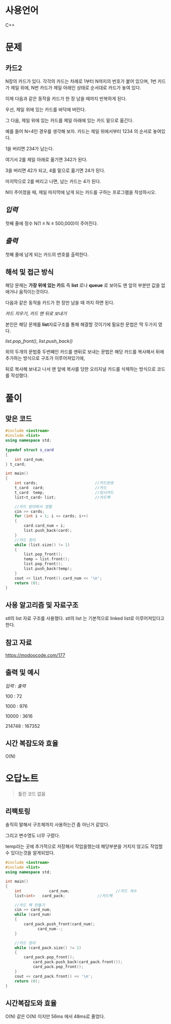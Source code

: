 # 사용언어
C++

# **문제**

카드2
-
N장의 카드가 있다. 각각의 카드는 차례로 1부터 N까지의 번호가 붙어 있으며, 1번 카드가 제일 위에, N번 카드가 제일 아래인 상태로 순서대로 카드가 놓여 있다.

이제 다음과 같은 동작을 카드가 한 장 남을 때까지 반복하게 된다. 

우선, 제일 위에 있는 카드를 바닥에 버린다. 

그 다음, 제일 위에 있는 카드를 제일 아래에 있는 카드 밑으로 옮긴다.

예를 들어 N=4인 경우를 생각해 보자. 카드는 제일 위에서부터 1234 의 순서로 놓여있다. 

1을 버리면 234가 남는다. 

여기서 2를 제일 아래로 옮기면 342가 된다. 

3을 버리면 42가 되고, 4를 밑으로 옮기면 24가 된다. 

마지막으로 2를 버리고 나면, 남는 카드는 4가 된다.

N이 주어졌을 때, 제일 마지막에 남게 되는 카드를 구하는 프로그램을 작성하시오.


*입력*
-
첫째 줄에 정수 N(1 ≤ N ≤ 500,000)이 주어진다.



*출력*
-
첫째 줄에 남게 되는 카드의 번호를 출력한다.



해석 및 접근 방식
-
해당 문제는 **가장 위에 있는 카드** 즉 **list** 로나 **queue** 로 보아도 맨 앞의 부분만 값을 없애거나 움직이는것이다.

다음과 같은 동작을 카드가 한 장만 남을 때 까지 하면 된다.

*카드 지우기*, *카드 맨 뒤로 보내기*

본인은 해당 문제를 **list**자료구조를 통해 해결할 것이기에 필요한 문법은 딱 두가지 였다.

*list.pop_front()*, *list.push_back()*

위의 두개의 문법중 두번째인 카드를 맨뒤로 보내는 문법은 해당 카드를 복사해서 뒤에 추가하는 방식으로 구조가 이루어져있기에,

뒤로 복사해 보내고 나서 맨 앞에 복사를 당한 오리지널 카드를 삭제하는 방식으로 코드를 작성했다.


# **풀이**

맞은 코드
-
```c++
#include <iostream>
#include <list>
using namespace std;
 
typedef struct s_card
{
    int card_num;
} t_card;

int main()
{
    int cards;                         //카드번호
    t_card  card;                      //카드
    t_card  temp;                      //임시카드
    list<t_card> list;                 //카드팩

    //카드 받아와서 정렬
    cin >> cards;
    for (int i = 1; i <= cards; i++)
    {
        card.card_num = i;
        list.push_back(card);
    }
    //카드 정리
    while (list.size() != 1)
    {
        list.pop_front();
        temp = list.front();
        list.pop_front();
        list.push_back(temp);
    }
    cout << list.front().card_num << '\n';
    return (0);
}
```


사용 알고리즘 및 자료구조
-
stl의 list 자료 구조를 사용했다.
stl의 list 는 기본적으로 linked list로 이루어져있다고 한다.



참고 자료
-
<https://modoocode.com/177>



출력 및 예시
-
*입력* : *출력*



100 : 72

1000 : 976

10000 : 3616

214748 : 167352

시간 복잡도와 효율
-
O(N)

# **오답노트**



>틀린 코드
없음



리팩토링
-
솔직히 말해서 구조체까지 사용하는건 좀 아닌거 같았다.

그리고 변수명도 너무 구렸다.

temp라는 곳에 추가적으로 저장해서 작업을했는데 해당부분을 거치지 않고도 작업할 수 있다는것을 알게되었다.


```c++
#include <iostream>
#include <list>
using namespace std;

int main()
{
    int			   card_num;				    //카드 개수
    list<int> 	card_pack;			    //카드팩

    //카드 팩 만들기
    cin >> card_num;
    while (card_num)
   	{
        card_pack.push_front(card_num);
    		  card_num--;
    }

    //카드 정리
    while (card_pack.size() != 1)
    {
        card_pack.pop_front();
  		    card_pack.push_back(card_pack.front());
  		    card_pack.pop_front();
    }
   	cout << card_pack.front() << '\n';
    return (0);
}
```

시간복잡도와 효율
-
O(N)
같은 O(N) 이지만 56ms 에서 48ms로 줄었다.
